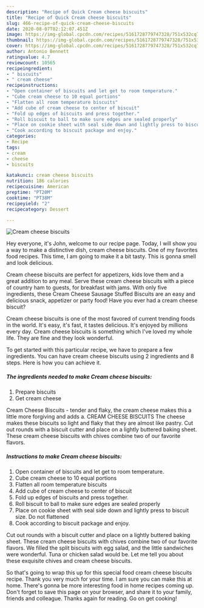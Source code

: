 ```yaml
---
description: "Recipe of Quick Cream cheese biscuits"
title: "Recipe of Quick Cream cheese biscuits"
slug: 466-recipe-of-quick-cream-cheese-biscuits
date: 2020-08-07T02:12:07.451Z
image: https://img-global.cpcdn.com/recipes/5161728779747328/751x532cq70/cream-cheese-biscuits-recipe-main-photo.jpg
thumbnail: https://img-global.cpcdn.com/recipes/5161728779747328/751x532cq70/cream-cheese-biscuits-recipe-main-photo.jpg
cover: https://img-global.cpcdn.com/recipes/5161728779747328/751x532cq70/cream-cheese-biscuits-recipe-main-photo.jpg
author: Antonio Bennett
ratingvalue: 4.7
reviewcount: 10565
recipeingredient:
- " biscuits"
- " cream cheese"
recipeinstructions:
- "Open container of biscuits and let get to room temperature."
- "Cube cream cheese to 10 equal portions"
- "Flatten all room temperature biscuits"
- "Add cube of cream cheese to center of biscuit"
- "Fold up edges of biscuits and press together."
- "Roll biscuit to ball to make sure edges are sealed properly"
- "Place on cookie sheet with seal side down and lightly press to biscuit size. Do not flattened"
- "Cook according to biscuit package and enjoy."
categories:
- Recipe
tags:
- cream
- cheese
- biscuits

katakunci: cream cheese biscuits 
nutrition: 186 calories
recipecuisine: American
preptime: "PT20M"
cooktime: "PT38M"
recipeyield: "2"
recipecategory: Dessert

---
```



![Cream cheese biscuits](https://img-global.cpcdn.com/recipes/5161728779747328/751x532cq70/cream-cheese-biscuits-recipe-main-photo.jpg)

Hey everyone, it's John, welcome to our recipe page. Today, I will show you a way to make a distinctive dish, cream cheese biscuits. One of my favorites food recipes. This time, I am going to make it a bit tasty. This is gonna smell and look delicious.

Cream cheese biscuits are perfect for appetizers, kids love them and a great addition to any meal. Serve these cream cheese biscuits with a piece of country ham to guests, for breakfast with jams. With only five ingredients, these Cream Cheese Sausage Stuffed Biscuits are an easy and delicious snack, appetizer or party food! Have you ever had a cream cheese biscuit?

Cream cheese biscuits is one of the most favored of current trending foods in the world. It's easy, it's fast, it tastes delicious. It's enjoyed by millions every day. Cream cheese biscuits is something which I've loved my whole life. They are fine and they look wonderful.


To get started with this particular recipe, we have to prepare a few ingredients. You can have cream cheese biscuits using 2 ingredients and 8 steps. Here is how you can achieve it.

<!--inarticleads1-->

##### The ingredients needed to make Cream cheese biscuits:

1. Prepare  biscuits
1. Get  cream cheese


Cream Cheese Biscuits - tender and flaky, the cream cheese makes this a little more forgiving and adds a. CREAM CHEESE BISCUITS The cheese makes these biscuits so light and flaky that they are almost like pastry. Cut out rounds with a biscuit cutter and place on a lightly buttered baking sheet. These cream cheese biscuits with chives combine two of our favorite flavors. 

<!--inarticleads2-->

##### Instructions to make Cream cheese biscuits:

1. Open container of biscuits and let get to room temperature.
1. Cube cream cheese to 10 equal portions
1. Flatten all room temperature biscuits
1. Add cube of cream cheese to center of biscuit
1. Fold up edges of biscuits and press together.
1. Roll biscuit to ball to make sure edges are sealed properly
1. Place on cookie sheet with seal side down and lightly press to biscuit size. Do not flattened
1. Cook according to biscuit package and enjoy.


Cut out rounds with a biscuit cutter and place on a lightly buttered baking sheet. These cream cheese biscuits with chives combine two of our favorite flavors. We filled the split biscuits with egg salad, and the little sandwiches were wonderful. Tuna or chicken salad would be. Let me tell you about these exquisite chives and cream cheese biscuits. 

So that's going to wrap this up for this special food cream cheese biscuits recipe. Thank you very much for your time. I am sure you can make this at home. There's gonna be more interesting food in home recipes coming up. Don't forget to save this page on your browser, and share it to your family, friends and colleague. Thanks again for reading. Go on get cooking!
